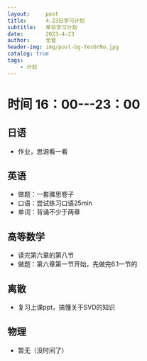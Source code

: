 ```yaml
---
layout:     post
title:      4.23日学习计划
subtitle:   单日学习计划
date:       2023-4-23
author:     无音
header-img: img/post-bg-YesOrNo.jpg
catalog: true
tags:
    - 计划
---
```


# 时间 16：00---23：00
## 日语
* 作业，思源看一看
## 英语
* 做题：一套雅思卷子
* 口语：尝试练习口语25min
* 单词：背诵不少于两章
## 高等数学
* 读完第六章的第八节 
* 做题：第六章第一节开始，先做完6.1一节的
## 离散
* 复习上课ppt，搞懂关于SVD的知识
## 物理
* 暂无（没时间了）
